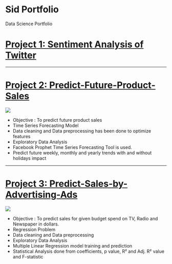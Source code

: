 # Sid Portfolio
Data Science Portfolio

# [Project 1: Sentiment Analysis of Twitter](https://github.com/SidSolanki28/Sentiment-Analysis-of-Twitter)

---
# [Project 2: Predict-Future-Product-Sales](https://github.com/SidSolanki28/Predict-Future-Product-Sales)

![](https://github.com/SidSolanki28/Sid_Portfolio/raw/master/images/0_1nv2atmRxYF8RhEw.png)

- Objective : To predict future product sales
- Time Series Forecasting Model
- Data cleaning and Data preprocessing has been done to optimize features
- Exploratory Data Analysis
- Facebook Prophet Time Series Forecasting Tool is used.
- Predict future weekly, monthly and yearly trends with and without holidays impact

---
# [Project 3: Predict-Sales-by-Advertising-Ads](https://github.com/SidSolanki28/Predict-Sales-by-Advertising-Ads)

![](https://github.com/SidSolanki28/Sid_Portfolio/blob/master/images/display-ad-example.png)

- Objective : To predict sales for given budget spend on TV, Radio and Newspaper in dollars.
- Regression Problem
- Data cleaning and Data preprocessing
- Exploratory Data Analysis
- Multiple Linear Regression model training and prediction
- Statistical Analysis done from coefficients, p value, R² and Adj. R² value and F-statistic
